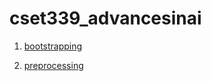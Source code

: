 # cset339_advancesinai


1. [bootstrapping](https://github.com/jahnvisahni31/cset339_advancesinai/blob/main/Bootstrapping.ipynb)


2. [preprocessing](https://github.com/jahnvisahni31/cset339_advancesinai/blob/main/hate_speechandoffensive_Speech.ipynb)
